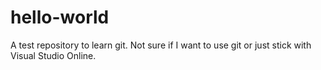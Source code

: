 # hello-world
A test repository to learn git.
Not sure if I want to use git or just stick with Visual Studio Online.
